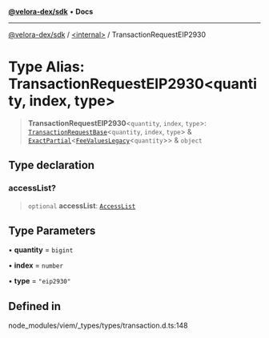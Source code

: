 [**@velora-dex/sdk**](../../README.md) • **Docs**

***

[@velora-dex/sdk](../../globals.md) / [\<internal\>](../README.md) / TransactionRequestEIP2930

# Type Alias: TransactionRequestEIP2930\<quantity, index, type\>

> **TransactionRequestEIP2930**\<`quantity`, `index`, `type`\>: [`TransactionRequestBase`](TransactionRequestBase.md)\<`quantity`, `index`, `type`\> & [`ExactPartial`](ExactPartial.md)\<[`FeeValuesLegacy`](FeeValuesLegacy.md)\<`quantity`\>\> & `object`

## Type declaration

### accessList?

> `optional` **accessList**: [`AccessList`](AccessList.md)

## Type Parameters

• **quantity** = `bigint`

• **index** = `number`

• **type** = `"eip2930"`

## Defined in

node\_modules/viem/\_types/types/transaction.d.ts:148
